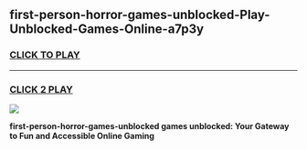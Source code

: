
## first-person-horror-games-unblocked-Play-Unblocked-Games-Online-a7p3y
<h3>
<a href="https://premium76.site?title=first-person-horror-games-unblocked&ref=25A">CLICK TO PLAY</a></h3>
<hr>

<h3>
<a href="https://premium76.site?title=first-person-horror-games-unblocked&ref=25A">CLICK 2 PLAY</a>
  
</h3>

<a href="https://premium76.site?title=first-person-horror-games-unblocked&ref=25A"><img src="https://clearcache.store/games.png"></a>


**first-person-horror-games-unblocked games unblocked: Your Gateway to Fun and Accessible Online Gaming**
